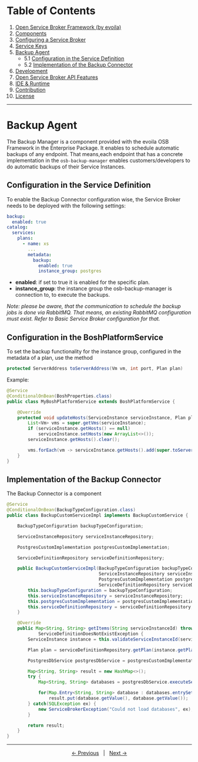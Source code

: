 # Table of Contents

1. [Open Service Broker Framework (by evoila)](../README.md)
2. [Components](components.md)
3. [Configuring a Service Broker](configure-service-broker.md)
4. [Service Keys](service-keys.md)
5. [Backup Agent](#backup-agent)
    * 5.1 [Configuration in the Service Definition](#configuration-in-the-service-definition)
    * 5.2 [Implementation of the Backup Connector](#implementation-of-the-backup-connector)
6. [Development](pages/development.md)
7. [Open Service Broker API Features](pages/osb-features.md)
8. [IDE & Runtime](pages/ide-runtime.md)
9. [Contribution](pages/contribution.md)
10. [License](pages/license.md)
---

# Backup Agent
The Backup Manager is a component provided with the evoila OSB Framework in the Enterprise Package. It enables to schedule automatic backups of any endpoint. That means,each endpoint that has a concrete implementation in the `osb-backup-manager` enables customers/developers to do automatic backups of their Service Instances. 


## Configuration in the Service Definition
To enable the Backup Connector configuration wise, the Service Broker needs to be deployed with the following settings:

```yaml
backup:
  enabled: true
catalog:
  services:
    plans:
      - name: xs
        ...
        metadata:
          backup:
            enabled: true
            instance_group: postgres
```
* **enabled**: if set to true it is enabled for the specific plan.
* **instance_group**: the instance group the osb-backup-manager is connection to, to execute the backups.

*Note: please be aware, that the communication to schedule the backup jobs is done via RabbitMQ. That means, an existing RabbitMQ configuration must exist. Refer to Basic Service Broker configuration for that.*

## Configuration in the BoshPlatformService
To set the backup functionality for the instance group, configured in the metadata of a plan, use the method  
```java
protected ServerAddress toServerAddress(Vm vm, int port, Plan plan)
```
Example:
```java
@Service
@ConditionalOnBean(BoshProperties.class)
public class MyBoshPlatformService extends BoshPlatformService {

    @Override
    protected void updateHosts(ServiceInstance serviceInstance, Plan plan, Deployment deployment) {
        List<Vm> vms = super.getVms(serviceInstance);
        if (serviceInstance.getHosts() == null)
            serviceInstance.setHosts(new ArrayList<>());
        serviceInstance.getHosts().clear();

        vms.forEach(vm -> serviceInstance.getHosts().add(super.toServerAddress(vm, 1234, plan)));
    }
}
```

## Implementation of the Backup Connector
The Backup Connector is a component 
```java
@Service
@ConditionalOnBean(BackupTypeConfiguration.class)
public class BackupCustomServiceImpl implements BackupCustomService {

    BackupTypeConfiguration backupTypeConfiguration;

    ServiceInstanceRepository serviceInstanceRepository;

    PostgresCustomImplementation postgresCustomImplementation;

    ServiceDefinitionRepository serviceDefinitionRepository;

    public BackupCustomServiceImpl(BackupTypeConfiguration backupTypeConfiguration,
                                   ServiceInstanceRepository serviceInstanceRepository,
                                   PostgresCustomImplementation postgresCustomImplementation,
                                   ServiceDefinitionRepository serviceDefinitionRepository) {
        this.backupTypeConfiguration = backupTypeConfiguration;
        this.serviceInstanceRepository = serviceInstanceRepository;
        this.postgresCustomImplementation = postgresCustomImplementation;
        this.serviceDefinitionRepository = serviceDefinitionRepository;
    }

    @Override
    public Map<String, String> getItems(String serviceInstanceId) throws ServiceInstanceDoesNotExistException,
            ServiceDefinitionDoesNotExistException {
        ServiceInstance instance = this.validateServiceInstanceId(serviceInstanceId);

        Plan plan = serviceDefinitionRepository.getPlan(instance.getPlanId());

        PostgresDbService postgresDbService = postgresCustomImplementation.connection(instance, plan);

        Map<String, String> result = new HashMap<>();
        try {
            Map<String, String> databases = postgresDbService.executeSelect("SELECT datname FROM pg_database", "datname");

            for(Map.Entry<String, String> database : databases.entrySet())
                result.put(database.getValue(), database.getValue());
        } catch(SQLException ex) {
            new ServiceBrokerException("Could not load databases", ex);
        }

        return result;
    }
}
```

---

<p align="center">
    <span ><a href="service-keys.md"><- Previous</a></span>
	    <span>&nbsp; | &nbsp;</span> 
    <span><a href="development.md">Next -></a></span>
</p>
